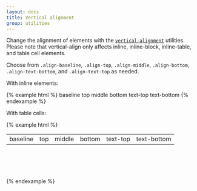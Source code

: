 ```yaml
---
layout: docs
title: Vertical alignment
group: utilities
---
```


Change the alignment of elements with the [`vertical-alignment`](https://developer.mozilla.org/en-US/docs/Web/CSS/vertical-align) utilities. Please note that vertical-align only affects inline, inline-block, inline-table, and table cell elements.

Choose from  `.align-baseline`, `.align-top`, `.align-middle`, `.align-bottom`, `.align-text-bottom`, and `.align-text-top` as needed.

With inline elements:

{% example html %}
<span class="align-baseline">baseline</span>
<span class="align-top">top</span>
<span class="align-middle">middle</span>
<span class="align-bottom">bottom</span>
<span class="align-text-top">text-top</span>
<span class="align-text-bottom">text-bottom</span>
{% endexample %}

With table cells:

{% example html %}
<table style="height: 100px;">
  <td class="align-baseline">baseline</td>
  <td class="align-top">top</td>
  <td class="align-middle">middle</td>
  <td class="align-bottom">bottom</td>
  <td class="align-text-top">text-top</td>
  <td class="align-text-bottom">text-bottom</td>
</table>
{% endexample %}
